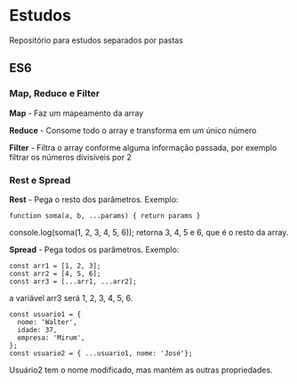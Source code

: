 # Estudos
Repositório para estudos separados por pastas

## ES6

### Map, Reduce e Filter

**Map** - Faz um mapeamento da array

**Reduce** - Consome todo o array e transforma em um único número

**Filter** - Filtra o array conforme alguma informação passada, por exemplo filtrar os números divisíveis por 2

### Rest e Spread

**Rest** - Pega o resto dos parâmetros. Exemplo:
```
function soma(a, b, ...params) { return params }
```
console.log(soma(1, 2, 3, 4, 5, 6)); retorna 3, 4, 5 e 6, que é o resto da array.

**Spread** - Pega todos os parâmetros. Exemplo:
```
const arr1 = [1, 2, 3];
const arr2 = [4, 5, 6];
const arr3 = [...arr1, ...arr2];
```
a variável arr3 será 1, 2, 3, 4, 5, 6.

```
const usuario1 = {
  nome: 'Walter',
  idade: 37,
  empresa: 'Mirum',
};
const usuario2 = { ...usuario1, nome: 'José'};
```
Usuário2 tem o nome modificado, mas mantém as outras propriedades.